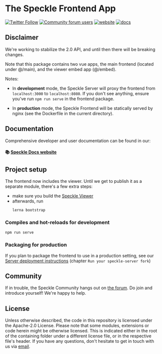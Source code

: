 # The Speckle Frontend App

[![Twitter Follow](https://img.shields.io/twitter/follow/SpeckleSystems?style=social)](https://twitter.com/SpeckleSystems) [![Community forum users](https://img.shields.io/discourse/users?server=https%3A%2F%2Fspeckle.community&style=flat-square&logo=discourse&logoColor=white)](https://speckle.community) [![website](https://img.shields.io/badge/https://-speckle.systems-royalblue?style=flat-square)](https://speckle.systems) [![docs](https://img.shields.io/badge/docs-speckle.guide-orange?style=flat-square&logo=read-the-docs&logoColor=white)](https://speckle.guide/dev/)

## Disclaimer

We're working to stabilize the 2.0 API, and until then there will be breaking changes.

Note that this package contains two vue apps, the main frontend (located under @/main), and the viewer embed app (@/embed).

Notes:

- In **development** mode, the Speckle Server will proxy the frontend from `localhost:3000` to `localhost:8080`. If you don't see anything, ensure you've run `npm run serve` in the frontend package.

- In **production** mode, the Speckle Frontend will be statically served by nginx (see the Dockerfile in the current directory).

## Documentation

Comprehensive developer and user documentation can be found in our:

#### 📚 [Speckle Docs website](https://speckle.guide/dev/)

## Project setup

The frontend now includes the viewer. Until we get to publish it as a separate module, there's a few extra steps:

- make sure you build the [Speckle Viewer](../viewer)
- afterwards, run
  ```
  lerna bootstrap
  ```

### Compiles and hot-reloads for development

```
npm run serve
```

### Packaging for production
If you plan to package the frontend to use in a production setting, see our [Server deployment instructions](https://speckle.guide/dev/server-setup.html) (chapter `Run your speckle-server fork`)

## Community

If in trouble, the Speckle Community hangs out on [the forum](https://speckle.community). Do join and introduce yourself! We're happy to help.

## License

Unless otherwise described, the code in this repository is licensed under the Apache-2.0 License. Please note that some modules, extensions or code herein might be otherwise licensed. This is indicated either in the root of the containing folder under a different license file, or in the respective file's header. If you have any questions, don't hesitate to get in touch with us via [email](mailto:hello@speckle.systems).
